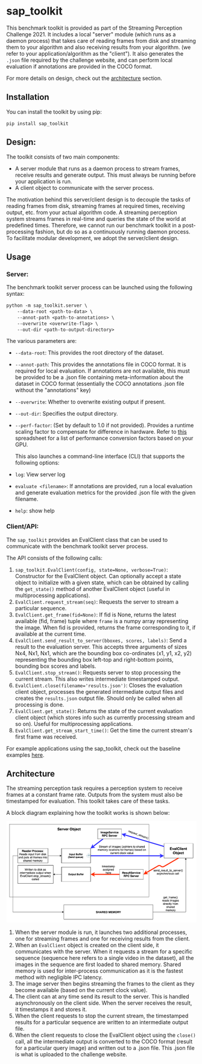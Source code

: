 # sap_toolkit

This benchmark toolkit is provided as part of the Streaming Perception Challenge 2021. It includes a local "server" module (which runs as a daemon process) that takes care of reading frames from disk and streaming them to your algorithm and  also receiving results from your algorithm. (we refer to your application/algorithm as the "client"). It also generates the `.json` file required by the challenge website, and can perform local evaluation if annotations are provided in the COCO format. 

For more details on design, check out the [architecture](#architecture) section.

## Installation

You can install the toolkit by using pip:

```
pip install sap_toolkit
```

## Design:

The toolkit consists of two main components:

*  A server module that runs as a daemon process to stream frames, receive results and generate output. This must always be running before your application is run.
*  A client object to communicate with the server process.

The motivation behind this server/client design is to decouple the tasks of reading frames from disk, streaming frames at required times, receiving output, etc. from your actual algorithm code. A streaming perception system streams frames in real-time and queries the state of the world at predefined times. Therefore, we cannot run our benchmark toolkit in a post-processing fashion, but do so as a continuously running daemon process. To facilitate modular development, we adopt the server/client design.

## Usage

### Server:

The benchmark toolkit server process can be launched using the following syntax:

```
python -m sap_toolkit.server \
	--data-root <path-to-data> \ 
	--annot-path <path-to-annotations> \
	--overwrite <overwrite-flag> \
	--out-dir <path-to-output-directory>
```

The various parameters are:

- `--data-root`: This provides the root directory of the dataset.
- `--annot-path`: This provides the annotations file in COCO format. It is required for local evaluation. If annotations are not available, this must be provided to be a .json file containing meta-information about the dataset in COCO format (essentially the COCO annotations .json file without the "annotations" key)
- `--overwrite`: Whether to overwrite existing output if present.
- `--out-dir`: Specifies the output directory. 
- `--perf-factor`: (Set by default to 1.0 if not provided). Provides a runtime scaling factor to compensate for difference in hardware. Refer to [this](https://docs.google.com/spreadsheets/d/1g5jUAbeNswO-EQHrU9EHYpTT2XYCbepeL9KFEAVehMo/edit#gid=0) spreadsheet for a list of performance conversion factors based on your GPU.

    This also launches a command-line interface (CLI) that supports the following options:

- `log`: View server log
- `evaluate <filename>`: If annotations are provided, run a local evaluation and generate evaluation metrics for the provided .json file with the given filename.
- `help`: show help

### Client/API:

The `sap_toolkit` provides an EvalClient class that can be used to communicate with the benchmark toolkit server process.

The API consists of the following  calls:

1. `sap_toolkit.EvalClient(config, state=None, verbose=True)`: Constructor for the EvalClient object. Can optionally accept a state object to initialize with a given state, which can be obtained by calling the `get_state()` method of another EvalClient object (useful in multiprocessing applications). 
2. `EvalClient.request_stream(seq)`: Requests the server to stream a particular sequence.
3. `EvalClient.get_frame(fid=None)`: If fid is None, returns the latest available (fid, frame) tuple where `frame` is a numpy array representing the image. When fid is provided, returns the frame corresponding to it, if available at the current time.
4. `EvalClient.send_result_to_server(bboxes, scores, labels)`: Send a result to the evaluation server. This accepts three arguments of sizes Nx4, Nx1, Nx1, which are the bounding box co-ordinates (x1, y1, x2, y2) representing the bounding box left-top and right-bottom points, bounding box scores and labels.
5. `EvalClient.stop_stream()`: Requests server to stop processing the current stream. This also writes intermediate timestamped output.
6. `EvalClient.close(filename='results.json')`: Closes the evaluation client object, processes the generated intermediate output files and creates the `results.json` output file. Should only be called when all processing is done.
7. `EvalClient.get_state()`: Returns the state of the current evaluation client object (which stores info such as currently processing stream and so on). Useful for multiprocessing applications.
8. `EvalClient.get_stream_start_time()`: Get the time the current stream's first frame was received.

For example applications using the sap_toolkit, check out the baseline examples [here](https://github.com/karthiksharma98/sap-starterkit).


## Architecture

The streaming perception task requires a perception system to receive frames at a constant frame rate. Outputs from the system must also be timestamped for evaluation. This toolkit takes care of these tasks. 

A block diagram explaining how the toolkit works is shown below:

![sap_toolkit_block](sap_toolkit_block.png)

1. When the server module is run, it launches two additional processes, one for streaming frames and one for receiving results from the client.
2. When an `EvalClient` object is created on the client side, it communicates with the server. When it requests a stream for a specific sequence (sequence here refers to a single video in the dataset), all the images in the sequence are first loaded to shared memory. Shared memory is used for inter-process communication as it is the fastest method with negligible IPC latency.
3. The image server then begins streaming the frames to the client as they become available (based on the current clock value).
4. The client can at any time send its result to the server. This is handled asynchronously on the client side. When the server receives the result, it timestamps it and stores it.
5. When the client requests to stop the current stream, the timestamped results for a particular sequence are written to an intermediate output file.
6. When the client requests to close the EvalClient object using the `close()` call, all the intermediate output is converted to the COCO format (result for a particular query image) and written out to a .json file. This .json file is what is uploaded to the challenge website.